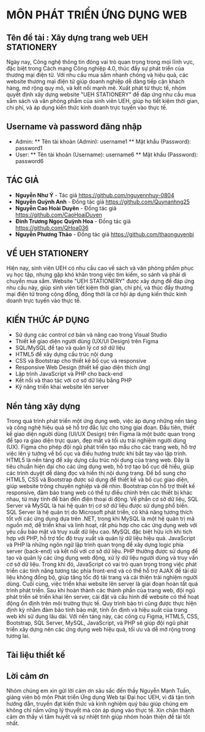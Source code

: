 # MÔN PHÁT TRIỂN ỨNG DỤNG WEB

## Tên đề tài : Xây dựng trang web UEH STATIONERY

Ngày nay, Công nghệ thông tin đóng vai trò quan trọng trong mọi lĩnh vực, đặc biệt trong Cách mạng Công nghiệp 4.0, thúc đẩy sự phát triển của thương mại điện tử. Với nhu cầu mua sắm nhanh chóng và hiệu quả, các website thương mại điện tử giúp doanh nghiệp dễ dàng tiếp cận khách hàng, mở rộng quy mô, và kết nối mạnh mẽ. Xuất phát từ thực tế, nhóm quyết định xây dựng website "UEH STATIONERY" để đáp ứng nhu cầu mua sắm sách và văn phòng phẩm của sinh viên UEH, giúp họ tiết kiệm thời gian, chi phí, và áp dụng kiến thức kinh doanh trực tuyến vào thực tế.

## Username và password đăng nhập 
* Admin: 
  ** Tên tài khoản (Admin): username1
  ** Mật khẩu (Password): password1
* User:
  ** Tên tài khoản (Username): username6
  ** Mật khẩu (Password): password6

## TÁC GIẢ

* **Nguyễn Như Ý** - Tác giả  <https://github.com/nguyennhuy-0804>
* **Nguyễn Quỳnh Anh** - Đồng tác giả  <https://github.com/Quynanhng25>
* **Nguyễn Cao Hoài Duyên** - Đồng tác giả <https://github.com/CaoHoaiDuyen>
* **Đinh Trương Ngọc Quỳnh Hoa** - Đồng tác giả <https://github.com/QHoa036>
* **Nguyễn Phương Thảo** - Đồng tác giả <https://github.com/thaonguyenbi>

## VỀ UEH STATIONERY

Hiện nay, sinh viên UEH có nhu cầu cao về sách và văn phòng phẩm phục vụ học tập, nhưng gặp khó khăn trong việc tìm kiếm, so sánh và phải di chuyển mua sắm. Website "UEH STATIONERY" được xây dựng để đáp ứng nhu cầu này, giúp sinh viên tiết kiệm thời gian, chi phí, và thúc đẩy thương mại điện tử trong cộng đồng, đồng thời là cơ hội áp dụng kiến thức kinh doanh trực tuyến vào thực tế.

## KIẾN THỨC ÁP DỤNG

* Sử dụng các control cơ bản và nâng cao trong Visual Studio
* Thiết kế giao diện người dùng (UX/UI Design) trên Figma
* SQL/MySQL để tạo và quản lý cơ sở dữ liệu
* HTML5 để xây dựng cấu trúc nội dung
* CSS và Bootstrap cho thiết kế bố cục và responsive
* Responsive Web Design (thiết kế giao diện thích ứng)
* Lập trình JavaScript và PHP cho back-end
* Kết nối và thao tác với cơ sở dữ liệu bằng PHP
* Kỹ năng triển khai website lên server

## Nền tảng xây dựng

Trong quá trình phát triển một ứng dụng web, việc áp dụng những nền tảng và công nghệ hiệu quả sẽ hỗ trợ đắc lực cho từng giai đoạn. Đầu tiên, thiết kế giao diện người dùng (UI/UX Design) trên Figma là một bước quan trọng để tạo ra giao diện trực quan, đẹp mắt và tối ưu trải nghiệm người dùng (UX). Figma cho phép đội ngũ phát triển tạo mẫu cho các trang web, hỗ trợ việc lên ý tưởng về bố cục và điều hướng trước khi bắt tay vào lập trình.
HTML5 là nền tảng để xây dựng cấu trúc nội dung của trang web. Đây là tiêu chuẩn hiện đại cho các ứng dụng web, hỗ trợ tạo bố cục dễ hiểu, giúp các trình duyệt dễ dàng đọc và hiển thị nội dung trang. Để bổ sung cho HTML5, CSS và Bootstrap được sử dụng để thiết kế và bố cục giao diện, giúp website trông chuyên nghiệp và dễ nhìn. Bootstrap còn hỗ trợ thiết kế responsive, đảm bảo trang web có thể tự điều chỉnh trên các thiết bị khác nhau, từ máy tính để bàn đến điện thoại di động.
Về phần cơ sở dữ liệu, SQL Server và MySQL là hai hệ quản trị cơ sở dữ liệu được sử dụng phổ biến. SQL Server là hệ quản trị do Microsoft phát triển, có khả năng tương thích tốt với các ứng dụng dựa trên .NET, trong khi MySQL là một hệ quản trị mã nguồn mở, dễ triển khai và linh hoạt, rất phù hợp cho các ứng dụng web với yêu cầu bảo mật và truy xuất dữ liệu cao. MySQL đặc biệt hữu ích khi tích hợp với PHP, hỗ trợ tốc độ truy xuất và quản lý dữ liệu hiệu quả.
JavaScript và PHP là những ngôn ngữ lập trình quan trọng để xây dựng logic phía server (back-end) và kết nối với cơ sở dữ liệu. PHP thường được sử dụng để tạo và quản lý các ứng dụng web động, xử lý dữ liệu người dùng và truy vấn cơ sở dữ liệu. Trong khi đó, JavaScript có vai trò quan trọng trong việc phát triển các tính năng tương tác phía front-end và có thể hỗ trợ AJAX để tải dữ liệu không đồng bộ, giúp tăng tốc độ tải trang và cải thiện trải nghiệm người dùng.
Cuối cùng, việc triển khai website lên server là giai đoạn hoàn tất quá trình phát triển. Sau khi hoàn thành các thành phần của trang web, đội ngũ phát triển sẽ triển khai lên server, cài đặt và cấu hình để website có thể hoạt động ổn định trên môi trường thực tế. Quy trình bảo trì cũng được thực hiện định kỳ nhằm đảm bảo tính bảo mật, tính ổn định và hiệu suất của trang web khi sử dụng lâu dài.
Với nền tảng này, các công cụ Figma, HTML5, CSS, Bootstrap, SQL Server, MySQL, JavaScript, và PHP sẽ giúp đội ngũ phát triển xây dựng nên các ứng dụng web hiệu quả, tối ưu và dễ mở rộng trong tương lai.
## Tài liệu thiết kế


## Lời cảm ơn

Nhóm chúng em xin gửi lời cảm ơn sâu sắc đến thầy Nguyễn Mạnh Tuấn, giảng viên bộ môn Phát triển Ứng dụng Web tại Đại học UEH, vì đã tận tình hướng dẫn, truyền đạt kiến thức và kinh nghiệm quý báu giúp chúng em không chỉ nắm vững lý thuyết mà còn áp dụng vào thực tế. Xin chân thành cảm ơn thầy vì tâm huyết và sự nhiệt tình giúp nhóm hoàn thiện đề tài tốt nhất.

